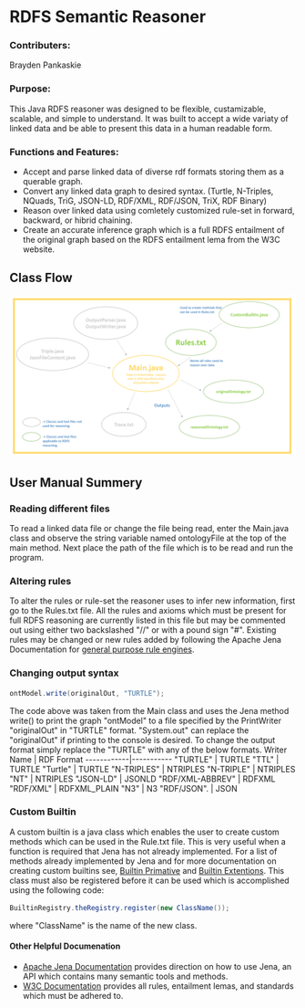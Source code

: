 # RDFS Semantic Reasoner

### Contributers:
Brayden Pankaskie

### Purpose:
This Java RDFS reasoner was designed to be flexible, custamizable, scalable, and simple to understand.  It was built to accept a wide variaty of linked data and be able to present this data in a human readable form.

### Functions and Features:
* Accept and parse linked data of diverse rdf formats storing them as a querable graph.
* Convert any linked data graph to desired syntax.  (Turtle, N-Triples, NQuads, TriG, JSON-LD, RDF/XML, RDF/JSON, TriX, RDF Binary)
* Reason over linked data using comletely customized rule-set in forward, backward, or hibrid chaining.
* Create an accurate inference graph which is a full RDFS entailment of the original graph based on the RDFS entailment lema from the W3C website.

## Class Flow
![](labReasoner/images/reasonerGitHub.png)

## User Manual Summery
### Reading different files
To read a linked data file or change the file being read, enter the Main.java class and observe the string variable named ontologyFile at the top of the main method.  Next place the path of the file which is to be read and run the program.
### Altering rules
To alter the rules or rule-set the reasoner uses to infer new information, first go to the Rules.txt file.  All the rules and axioms which must be present for full RDFS reasoning are currently listed in this file but may be commented out using either two backslashed "//" or with a pound sign "#".  Existing rules may be changed or new rules added by following the Apache Jena Documentation for [general purpose rule engines](https://jena.apache.org/documentation/inference/index.html#rules).
### Changing output syntax
```java
ontModel.write(originalOut, "TURTLE");
```
The code above was taken from the Main class and uses the Jena method write() to print the graph "ontModel" to a file specified by the PrintWriter "originalOut" in "TURTLE" format.  "System.out" can replace the "originalOut" if printing to the console is desired.  To change the output format simply replace the "TURTLE" with any of the below formats.
Writer Name | RDF Format
------------|-----------
"TURTLE"    |	TURTLE
"TTL"       |	TURTLE
"Turtle"	  | TURTLE
"N-TRIPLES" |	NTRIPLES
"N-TRIPLE"  |	NTRIPLES
"NT"        |	NTRIPLES
"JSON-LD"   |	JSONLD
"RDF/XML-ABBREV" | RDFXML
"RDF/XML"   |	RDFXML_PLAIN
"N3"        |	N3
"RDF/JSON". | JSON
### Custom Builtin
A custom builtin is a java class which enables the user to create custom methods which can be used in the Rule.txt file.  This is very useful when a function is required that Jena has not already implemented.  For a list of methods already implemented by Jena and for more documentation on creating custom builtins see, [Builtin Primative](https://jena.apache.org/documentation/inference/index.html#RULEbuiltins) and [Builtin Extentions](https://jena.apache.org/documentation/inference/index.html#RULEextensions). This class must also be registered before it can be used which is accomplished using the following code:
```java
BuiltinRegistry.theRegistry.register(new ClassName());
```
where "ClassName" is the name of the new class.

#### Other Helpful Documenation
* [Apache Jena Documentation](https://jena.apache.org/documentation/)
provides direction on how to use Jena, an API which contains many semantic tools and methods.
* [W3C Documentation](https://www.w3.org/TR/rdf-mt/#rules)
provides all rules, entailment lemas, and standards which must be adhered to.
